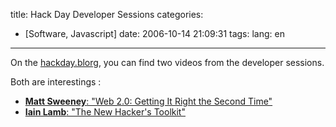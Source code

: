 title: Hack Day Developer Sessions
categories:
- [Software, Javascript]
date: 2006-10-14 21:09:31
tags:
lang: en
---

On the [hackday.blorg](http://developer.yahoo.net/hackday/), you can find two videos from the developer sessions.

Both are interestings :

*   [**Matt Sweeney**: "Web 2.0: Getting It Right the Second Time"](http://rds.yahoo.com/_ylt=A9G_frqP1iVFv_MAkyYIP88F/SIG=163n5i3pn/EXP=1160194063/**http%3a//video.yahoo.com/video/play%3fvid=cccd4aa02a3993ab06e56af731346f78.926238%26vback=Studio%26vdone=http%253A%252F%252Fvideo.yahoo.com%252Fvideo%252Fstudio%253Fei%253DUTF-8)
*   [**Iain Lamb**: "The New Hacker's Toolkit"](http://rds.yahoo.com/_ylt=A9G_frqP1iVFv_MAjyYIP88F/SIG=1631b25vm/EXP=1160194063/**http%3a//video.yahoo.com/video/play%3fvid=cccd4aa02a3993ab06e56af731346f78.934229%26vback=Studio%26vdone=http%253A%252F%252Fvideo.yahoo.com%252Fvideo%252Fstudio%253Fei%253DUTF-8)